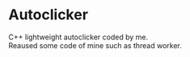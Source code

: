 # Autoclicker
C++ lightweight autoclicker coded by me.  
Reaused some code of mine such as thread worker.

